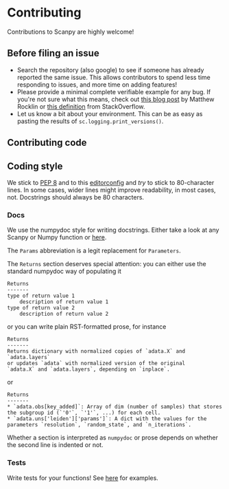 # Contributing

Contributions to Scanpy are highly welcome!

## Before filing an issue

* Search the repository (also google) to see if someone has already reported the same issue. This allows contributors to spend less time responding to issues, and more time on adding features!
* Please provide a minimal complete verifiable example for any bug. If you're not sure what this means, check out [this blog post](http://matthewrocklin.com/blog/work/2018/02/28/minimal-bug-reports) by Matthew Rocklin or [this definition](https://stackoverflow.com/help/mcve) from StackOverflow.
* Let us know a bit about your environment. This can be as easy as pasting the results of `sc.logging.print_versions()`.

## Contributing code

## Coding style

We stick to [PEP 8](https://www.python.org/dev/peps/pep-0008) and to this [editorconfig](https://github.com/theislab/scanpy/blob/master/.editorconfig) and *try* to stick to 80-character lines. In some cases, wider lines might improve readability, in most cases, not. Docstrings should always be 80 characters.

### Docs

We use the numpydoc style for writing docstrings. Either take a look at any Scanpy or Numpy function or [here](http://sphinxcontrib-napoleon.readthedocs.io/en/latest/example_numpy.html).

The `Params` abbreviation is a legit replacement for `Parameters`.

The `Returns` section deserves special attention: you can either use the standard numpydoc way of populating it
```
Returns
-------
type of return value 1
    description of return value 1
type of return value 2
    description of return value 2
```
or you can write plain RST-formatted prose, for instance
```
Returns
-------
Returns dictionary with normalized copies of `adata.X` and `adata.layers`
or updates `adata` with normalized version of the original
`adata.X` and `adata.layers`, depending on `inplace`.
```
or
```
Returns
-------
* `adata.obs[key_added]`: Array of dim (number of samples) that stores the subgroup id (`'0'`, `'1'`, ...) for each cell.
* `adata.uns['leiden']['params']`: A dict with the values for the parameters `resolution`, `random_state`, and `n_iterations`.
```
Whether a section is interpreted as `numpydoc` or prose depends on whether the second line is indented or not.

### Tests

Write tests for your functions! See [here](https://github.com/theislab/scanpy/tree/master/scanpy/tests) for examples.